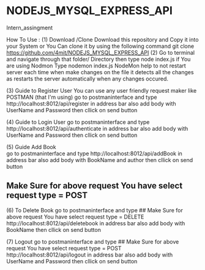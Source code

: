 # NODEJS_MYSQL_EXPRESS_API
Intern_assingment

How To Use : 
(1) Download /Clone
    Download this repository and Copy it into your System or You Can clone it by using the following command 
    git clone https://github.com/4mit/NODEJS_MYSQL_EXPRESS_API
(2) Go to terminal and navigate through that folder/ Directory then type 
    node index.js
    if You are using Nodmon
    Type nodemon index.js
    NodeMon help to not restart server each time when make changes on the file it detects all the changes as restarts the 
    server automatically when any changes occured.
    
(3) Guide to Register User 
    You can use any user friendly request maker like POSTMAN (that I'm using)
    go to postmaninterface and type 
        http://localhost:8012/api/register
    in address bar also add body with UserName and Password then cllick on send button
    
(4) Guide to Login User
    go to postmaninterface and type 
        http://localhost:8012/api/authenticate
    in address bar also add body with UserName and Password then cllick on send button
   
(5) Guide Add Book    
    go to postmaninterface and type 
        http://localhost:8012/api/addBook
    in address bar also add body with BookName and author then cllick on send button
 ## Make Sure for above request You have select request type  = POST

(6) To Delete Book 
     go to postmaninterface and type 
     ## Make Sure for above request You have select request type  = DELETE
        http://localhost:8012/api/deletebook
    in address bar also add body with BookName then cllick on send button
    
(7) Logout
     go to postmaninterface and type 
     ## Make Sure for above request You have select request type  = POST
        http://localhost:8012/api/logout
    in address bar also add body with UserName and Password then cllick on send button
   

    

